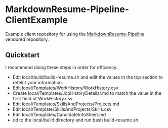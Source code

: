# MarkdownResume-Pipeline-ClientExample

Example client repository for using the [MarkdownResume-Pipeline](https://git.knownelement.com/reachableceo/MarkdownResume-Pipeline) vendored repository.

## Quickstart

I recommend doing these steps in order for efficency.

- Edit local/build/build-resume.sh and edit the values in the top section to refelct your information.
- Edit local/Templates/WorkHistory/WorkHistory.csv
- Create local/Templates/JobHistoryDetails/<position>.md to match the value in the first field of WorkHistory.csv
- Edit local/Templates/SkillsAndProjects/Projects.md
- Edit local/Template/SkillsAndProjects/Skills.csv
- Edit local/Templates/CandidateInfoSheet.md
- cd to the local/build directory and run bash build-resume.sh
